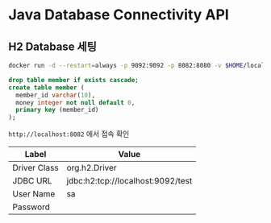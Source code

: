# Java Database Connectivity API

## H2 Database 세팅

```sh
docker run -d --restart=always -p 9092:9092 -p 8082:8080 -v $HOME/local/h2-data:/opt/h2-data -e H2_OPTIONS=-ifNotExists --name=h2-jdbc markruler/h2:1.4.200
```

```sql
drop table member if exists cascade;
create table member (
  member_id varchar(10),
  money integer not null default 0,
  primary key (member_id)
);
```

`http://localhost:8082` 에서 접속 확인

| Label        | Value                             |
| ------------ |-----------------------------------|
| Driver Class | org.h2.Driver                     |
| JDBC URL     | jdbc:h2:tcp://localhost:9092/test |
| User Name    | sa                                |
| Password     |                                   |
